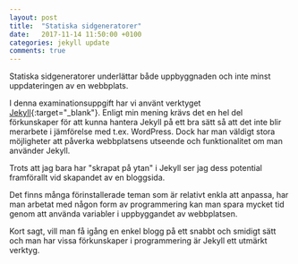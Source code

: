 ```yaml
---
layout: post
title:  "Statiska sidgeneratorer"
date:   2017-11-14 11:50:00 +0100
categories: jekyll update
comments: true
---
```


Statiska sidgeneratorer underlättar både uppbyggnaden och inte minst uppdateringen av en webbplats.

I denna examinationsuppgift har vi använt verktyget [Jekyll](https://jekyllrb.com){:target="_blank"}. Enligt min mening krävs det en hel del förkunskaper för att kunna hantera Jekyll på ett bra sätt så att det inte blir merarbete i jämförelse med t.ex. WordPress. Dock har man väldigt stora möjligheter att påverka webbplatsens utseende och funktionalitet om man använder Jekyll.

Trots att jag bara har "skrapat på ytan" i Jekyll ser jag dess potential framförallt vid skapandet av en bloggsida.

Det finns många förinstallerade teman som är relativt enkla att anpassa, har man arbetat med någon form av programmering kan man spara mycket tid genom att använda variabler i uppbyggandet av webbplatsen.

Kort sagt, vill man få igång en enkel blogg på ett snabbt och smidigt sätt och man har vissa förkunskaper i programmering är Jekyll ett utmärkt verktyg.